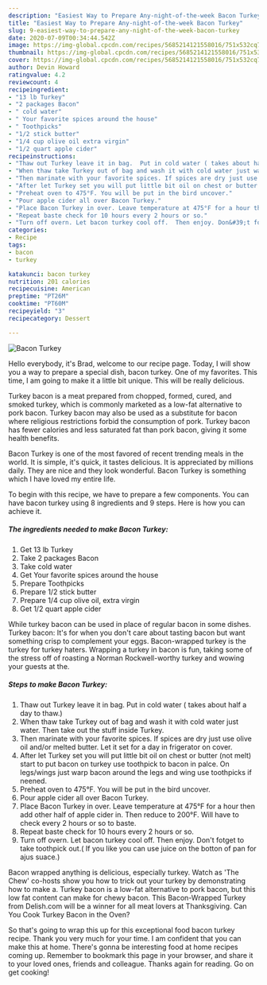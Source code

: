 ```yaml
---
description: "Easiest Way to Prepare Any-night-of-the-week Bacon Turkey"
title: "Easiest Way to Prepare Any-night-of-the-week Bacon Turkey"
slug: 9-easiest-way-to-prepare-any-night-of-the-week-bacon-turkey
date: 2020-07-09T00:34:44.542Z
image: https://img-global.cpcdn.com/recipes/5685214121558016/751x532cq70/bacon-turkey-recipe-main-photo.jpg
thumbnail: https://img-global.cpcdn.com/recipes/5685214121558016/751x532cq70/bacon-turkey-recipe-main-photo.jpg
cover: https://img-global.cpcdn.com/recipes/5685214121558016/751x532cq70/bacon-turkey-recipe-main-photo.jpg
author: Devin Howard
ratingvalue: 4.2
reviewcount: 4
recipeingredient:
- "13 lb Turkey"
- "2 packages Bacon"
- " cold water"
- " Your favorite spices around the house"
- " Toothpicks"
- "1/2 stick butter"
- "1/4 cup olive oil extra virgin"
- "1/2 quart apple cider"
recipeinstructions:
- "Thaw out Turkey leave it in bag.  Put in cold water ( takes about half a day to thaw.)"
- "When thaw take Turkey out of bag and wash it with cold water just water. Then take out the stuff inside Turkey."
- "Then marinate with your favorite spices. If spices are dry just use olive oil and/or melted butter. Let it set for a day in frigerator on cover."
- "After let Turkey set you will put little bit oil on chest or butter (not melt) start to put  bacon on turkey use toothpick to bacon in palce. On legs/wings just warp bacon around the legs and wing use toothpicks if neened."
- "Preheat oven to 475°F. You will be put in the bird uncover."
- "Pour apple cider all over Bacon Turkey."
- "Place Bacon Turkey in over. Leave temperature at 475°F for a hour then add other half of apple cider in. Then reduce to 200°F. Will have to check every 2 hours or so to baste."
- "Repeat baste check for 10 hours every 2 hours or so."
- "Turn off overn. Let bacon turkey cool off.  Then enjoy. Don&#39;t fotget to take toothpick out.( If you like you can use juice on the botton of pan for ajus suace.)"
categories:
- Recipe
tags:
- bacon
- turkey

katakunci: bacon turkey 
nutrition: 201 calories
recipecuisine: American
preptime: "PT26M"
cooktime: "PT60M"
recipeyield: "3"
recipecategory: Dessert

---
```



![Bacon Turkey](https://img-global.cpcdn.com/recipes/5685214121558016/751x532cq70/bacon-turkey-recipe-main-photo.jpg)

Hello everybody, it's Brad, welcome to our recipe page. Today, I will show you a way to prepare a special dish, bacon turkey. One of my favorites. This time, I am going to make it a little bit unique. This will be really delicious.

Turkey bacon is a meat prepared from chopped, formed, cured, and smoked turkey, which is commonly marketed as a low-fat alternative to pork bacon. Turkey bacon may also be used as a substitute for bacon where religious restrictions forbid the consumption of pork. Turkey bacon has fewer calories and less saturated fat than pork bacon, giving it some health benefits.

Bacon Turkey is one of the most favored of recent trending meals in the world. It is simple, it's quick, it tastes delicious. It is appreciated by millions daily. They are nice and they look wonderful. Bacon Turkey is something which I have loved my entire life.


To begin with this recipe, we have to prepare a few components. You can have bacon turkey using 8 ingredients and 9 steps. Here is how you can achieve it.

<!--inarticleads1-->

##### The ingredients needed to make Bacon Turkey:

1. Get 13 lb Turkey
1. Take 2 packages Bacon
1. Take  cold water
1. Get  Your favorite spices around the house
1. Prepare  Toothpicks
1. Prepare 1/2 stick butter
1. Prepare 1/4 cup olive oil, extra virgin
1. Get 1/2 quart apple cider


While turkey bacon can be used in place of regular bacon in some dishes. Turkey bacon: It&#39;s for when you don&#39;t care about tasting bacon but want something crisp to complement your eggs. Bacon-wrapped turkey is the turkey for turkey haters. Wrapping a turkey in bacon is fun, taking some of the stress off of roasting a Norman Rockwell-worthy turkey and wowing your guests at the. 

<!--inarticleads2-->

##### Steps to make Bacon Turkey:

1. Thaw out Turkey leave it in bag.  Put in cold water ( takes about half a day to thaw.)
1. When thaw take Turkey out of bag and wash it with cold water just water. Then take out the stuff inside Turkey.
1. Then marinate with your favorite spices. If spices are dry just use olive oil and/or melted butter. Let it set for a day in frigerator on cover.
1. After let Turkey set you will put little bit oil on chest or butter (not melt) start to put  bacon on turkey use toothpick to bacon in palce. On legs/wings just warp bacon around the legs and wing use toothpicks if neened.
1. Preheat oven to 475°F. You will be put in the bird uncover.
1. Pour apple cider all over Bacon Turkey.
1. Place Bacon Turkey in over. Leave temperature at 475°F for a hour then add other half of apple cider in. Then reduce to 200°F. Will have to check every 2 hours or so to baste.
1. Repeat baste check for 10 hours every 2 hours or so.
1. Turn off overn. Let bacon turkey cool off.  Then enjoy. Don&#39;t fotget to take toothpick out.( If you like you can use juice on the botton of pan for ajus suace.)


Bacon wrapped anything is delicious, especially turkey. Watch as &#39;The Chew&#39; co-hosts show you how to trick out your turkey by demonstrating how to make a. Turkey bacon is a low-fat alternative to pork bacon, but this low fat content can make for chewy bacon. This Bacon-Wrapped Turkey from Delish.com will be a winner for all meat lovers at Thanksgiving. Can You Cook Turkey Bacon in the Oven? 

So that's going to wrap this up for this exceptional food bacon turkey recipe. Thank you very much for your time. I am confident that you can make this at home. There's gonna be interesting food at home recipes coming up. Remember to bookmark this page in your browser, and share it to your loved ones, friends and colleague. Thanks again for reading. Go on get cooking!
